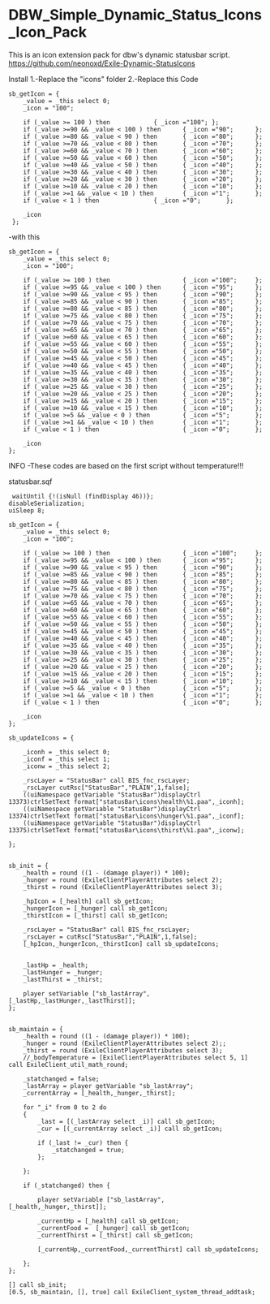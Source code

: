 # DBW_Simple_Dynamic_Status_Icons_Icon_Pack
This is an icon extension pack for dbw's dynamic statusbar script.
https://github.com/neonoxd/Exile-Dynamic-StatusIcons



Install
1.-Replace the "icons" folder 
2.-Replace this Code

	sb_getIcon = {
		_value = _this select 0;
		_icon = "100";
		
		if (_value >= 100 ) then 			{ _icon ="100";	};
		if (_value >=90 && _value < 100 ) then 		{ _icon ="90";		};
		if (_value >=80 && _value < 90 ) then 		{ _icon ="80";		};
		if (_value >=70 && _value < 80 ) then 		{ _icon ="70";		};
		if (_value >=60 && _value < 70 ) then 		{ _icon ="60";		};
		if (_value >=50 && _value < 60 ) then 		{ _icon ="50";		};
		if (_value >=40 && _value < 50 ) then 		{ _icon ="40";		};
		if (_value >=30 && _value < 40 ) then 		{ _icon ="30";		};
		if (_value >=20 && _value < 30 ) then 		{ _icon ="20";		};
		if (_value >=10 && _value < 20 ) then 		{ _icon ="10";		};
		if (_value >=1 && _value < 10 ) then 		{ _icon ="1";		};
		if (_value < 1 ) then 				{ _icon ="0";		};
		
		_icon
 	 };
  
-with this
 
 	sb_getIcon = {
		_value = _this select 0;
		_icon = "100";
		
		if (_value >= 100 ) then 					{ _icon ="100";		};
		if (_value >=95 && _value < 100 ) then 		{ _icon ="95";		};
		if (_value >=90 && _value < 95 ) then 		{ _icon ="90";		};
		if (_value >=85 && _value < 90 ) then 		{ _icon ="85";		};
		if (_value >=80 && _value < 85 ) then 		{ _icon ="80";		};
		if (_value >=75 && _value < 80 ) then 		{ _icon ="75";		};
		if (_value >=70 && _value < 75 ) then 		{ _icon ="70";		};
		if (_value >=65 && _value < 70 ) then 		{ _icon ="65";		};
		if (_value >=60 && _value < 65 ) then 		{ _icon ="60";		};
		if (_value >=55 && _value < 60 ) then 		{ _icon ="55";		};
		if (_value >=50 && _value < 55 ) then 		{ _icon ="50";		};
		if (_value >=45 && _value < 50 ) then 		{ _icon ="45";		};
		if (_value >=40 && _value < 45 ) then 		{ _icon ="40";		};
		if (_value >=35 && _value < 40 ) then 		{ _icon ="35";		};
		if (_value >=30 && _value < 35 ) then 		{ _icon ="30";		};
		if (_value >=25 && _value < 30 ) then 		{ _icon ="25";		};
		if (_value >=20 && _value < 25 ) then 		{ _icon ="20";		};
		if (_value >=15 && _value < 20 ) then 		{ _icon ="15";		};		
		if (_value >=10 && _value < 15 ) then 		{ _icon ="10";		};
		if (_value >=5 && _value < 0 ) then 		{ _icon ="5";		};
		if (_value >=1 && _value < 10 ) then 		{ _icon ="1";		};
		if (_value < 1 ) then 						{ _icon ="0";		};
		
		_icon
	};
  
 INFO
-These codes are based on the first script without temperature!!!

statusbar.sqf
  
 	 waitUntil {!(isNull (findDisplay 46))};
	disableSerialization;
	uiSleep 8;
	
	sb_getIcon = {
		_value = _this select 0;
		_icon = "100";
		
		if (_value >= 100 ) then 					{ _icon ="100";		};
		if (_value >=95 && _value < 100 ) then 		{ _icon ="95";		};
		if (_value >=90 && _value < 95 ) then 		{ _icon ="90";		};
		if (_value >=85 && _value < 90 ) then 		{ _icon ="85";		};
		if (_value >=80 && _value < 85 ) then 		{ _icon ="80";		};
		if (_value >=75 && _value < 80 ) then 		{ _icon ="75";		};
		if (_value >=70 && _value < 75 ) then 		{ _icon ="70";		};
		if (_value >=65 && _value < 70 ) then 		{ _icon ="65";		};
		if (_value >=60 && _value < 65 ) then 		{ _icon ="60";		};
		if (_value >=55 && _value < 60 ) then 		{ _icon ="55";		};
		if (_value >=50 && _value < 55 ) then 		{ _icon ="50";		};
		if (_value >=45 && _value < 50 ) then 		{ _icon ="45";		};
		if (_value >=40 && _value < 45 ) then 		{ _icon ="40";		};
		if (_value >=35 && _value < 40 ) then 		{ _icon ="35";		};
		if (_value >=30 && _value < 35 ) then 		{ _icon ="30";		};
		if (_value >=25 && _value < 30 ) then 		{ _icon ="25";		};
		if (_value >=20 && _value < 25 ) then 		{ _icon ="20";		};
		if (_value >=15 && _value < 20 ) then 		{ _icon ="15";		};		
		if (_value >=10 && _value < 15 ) then 		{ _icon ="10";		};
		if (_value >=5 && _value < 0 ) then 		{ _icon ="5";		};
		if (_value >=1 && _value < 10 ) then 		{ _icon ="1";		};
		if (_value < 1 ) then 						{ _icon ="0";		};
		
		_icon
	};

	sb_updateIcons = {

		_iconh = _this select 0;
		_iconf = _this select 1;
		_iconw = _this select 2;
		
		_rscLayer = "StatusBar" call BIS_fnc_rscLayer;
		_rscLayer cutRsc["StatusBar","PLAIN",1,false];
		((uiNamespace getVariable "StatusBar")displayCtrl 13373)ctrlSetText format["statusBar\icons\health\%1.paa",_iconh];
		((uiNamespace getVariable "StatusBar")displayCtrl 13374)ctrlSetText format["statusBar\icons\hunger\%1.paa",_iconf];
		((uiNamespace getVariable "StatusBar")displayCtrl 13375)ctrlSetText format["statusBar\icons\thirst\%1.paa",_iconw];
		
	};
	
	
	sb_init = {
		_health = round ((1 - (damage player)) * 100);
		_hunger = round (ExileClientPlayerAttributes select 2);
		_thirst = round (ExileClientPlayerAttributes select 3);

		_hpIcon = [_health] call sb_getIcon;
		_hungerIcon = [_hunger] call sb_getIcon;
		_thirstIcon = [_thirst] call sb_getIcon;

		_rscLayer = "StatusBar" call BIS_fnc_rscLayer;
		_rscLayer = cutRsc["StatusBar","PLAIN",1,false];
		[_hpIcon,_hungerIcon,_thirstIcon] call sb_updateIcons;


		_lastHp = _health;
		_lastHunger = _hunger;
		_lastThirst = _thirst;
		
		player setVariable ["sb_lastArray", [_lastHp,_lastHunger,_lastThirst]];
	};
	
	
	sb_maintain = {
		_health = round ((1 - (damage player)) * 100);
		_hunger = round (ExileClientPlayerAttributes select 2);;
		_thirst = round (ExileClientPlayerAttributes select 3);
		//_bodyTemperature = [ExileClientPlayerAttributes select 5, 1] call ExileClient_util_math_round;
		
		_statchanged = false;
		_lastArray = player getVariable "sb_lastArray";
		_currentArray = [_health,_hunger,_thirst];
		
		for "_i" from 0 to 2 do
		{
			_last = [(_lastArray select _i)] call sb_getIcon;
			_cur = [(_currentArray select _i)] call sb_getIcon;
			
			if (_last != _cur) then {
				_statchanged = true;
			};
			
		};
		
		if (_statchanged) then {

			player setVariable ["sb_lastArray", [_health,_hunger,_thirst]];
		
			_currentHp = [_health] call sb_getIcon;
			_currentFood =  [_hunger] call sb_getIcon;
			_currentThirst = [_thirst] call sb_getIcon;
			
			[_currentHp,_currentFood,_currentThirst] call sb_updateIcons;
			
		};
	};
	
	[] call sb_init;
	[0.5, sb_maintain, [], true] call ExileClient_system_thread_addtask;
